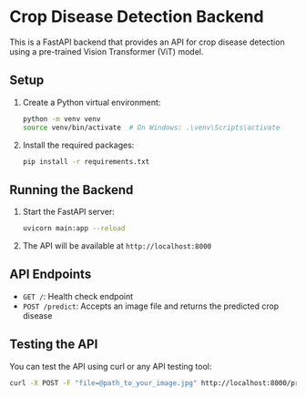 # Crop Disease Detection Backend

This is a FastAPI backend that provides an API for crop disease detection using a pre-trained Vision Transformer (ViT) model.

## Setup

1. Create a Python virtual environment:
   ```bash
   python -m venv venv
   source venv/bin/activate  # On Windows: .\venv\Scripts\activate
   ```

2. Install the required packages:
   ```bash
   pip install -r requirements.txt
   ```

## Running the Backend

1. Start the FastAPI server:
   ```bash
   uvicorn main:app --reload
   ```

2. The API will be available at `http://localhost:8000`

## API Endpoints

- `GET /`: Health check endpoint
- `POST /predict`: Accepts an image file and returns the predicted crop disease

## Testing the API

You can test the API using curl or any API testing tool:

```bash
curl -X POST -F "file=@path_to_your_image.jpg" http://localhost:8000/predict
```
